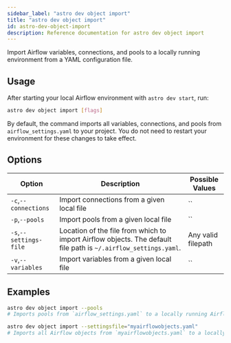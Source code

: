 ```yaml
---
sidebar_label: "astro dev object import"
title: "astro dev object import"
id: astro-dev-object-import
description: Reference documentation for astro dev object import
---
```


Import Airflow variables, connections, and pools to a locally running environment from a YAML configuration file.

## Usage 

After starting your local Airflow environment with `astro dev start`, run:

```sh
astro dev object import [flags]
```

By default, the command imports all variables, connections, and pools from `airflow_settings.yaml` to your project. You do not need to restart your environment for these changes to take effect. 

## Options

| Option              | Description                                                                                                        | Possible Values             |
| ------------------- | ------------------------------------------------------------------------------------------------------------------ | --------------------------- |
| `-c`,`--connections` | Import connections from a given local file | ``|                                                                      
| `-p`,`--pools`            | Import pools from a given local file | ``                 |
| `-s`,`--settings-file`            | Location of the file from which to import Airflow objects. The default file path is `~/.airflow_settings.yaml`.                                 | Any valid filepath              |
| `-v`,`--variables`            | Import variables from a given local file | ``                 |


## Examples 

```sh
astro dev object import --pools 
# Imports pools from `airflow_settings.yaml` to a locally running Airflow environment

astro dev object import --settingsfile="myairflowobjects.yaml"
# Imports all Airflow objects from `myairflowobjects.yaml` to a locally running Airflow environment
```